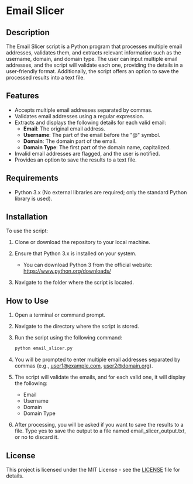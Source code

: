 # Email Slicer

## Description

The Email Slicer script is a Python program that processes multiple email addresses, validates them, and extracts relevant information such as the username, domain, and domain type. The user can input multiple email addresses, and the script will validate each one, providing the details in a user-friendly format. Additionally, the script offers an option to save the processed results into a text file.

## Features

- Accepts multiple email addresses separated by commas.
- Validates email addresses using a regular expression.
- Extracts and displays the following details for each valid email:
  - **Email**: The original email address.
  - **Username**: The part of the email before the "@" symbol.
  - **Domain**: The domain part of the email.
  - **Domain Type**: The first part of the domain name, capitalized.
- Invalid email addresses are flagged, and the user is notified.
- Provides an option to save the results to a text file.

## Requirements

- Python 3.x (No external libraries are required; only the standard Python library is used).

## Installation

To use the script:

1. Clone or download the repository to your local machine.
2. Ensure that Python 3.x is installed on your system.

   - You can download Python 3 from the official website: https://www.python.org/downloads/

3. Navigate to the folder where the script is located.

## How to Use

1. Open a terminal or command prompt.
2. Navigate to the directory where the script is stored.
3. Run the script using the following command:

   ```bash
   python email_slicer.py
   ```
4. You will be prompted to enter multiple email addresses separated by commas (e.g., user1@example.com, user2@domain.org).
5. The script will validate the emails, and for each valid one, it will display the following:
   - Email
   - Username
   - Domain
   - Domain Type
6. After processing, you will be asked if you want to save the results to a file. Type yes to save the output to a file named email_slicer_output.txt, or no to discard it.

## License

This project is licensed under the MIT License - see the [LICENSE](LICENSE) file for details.


